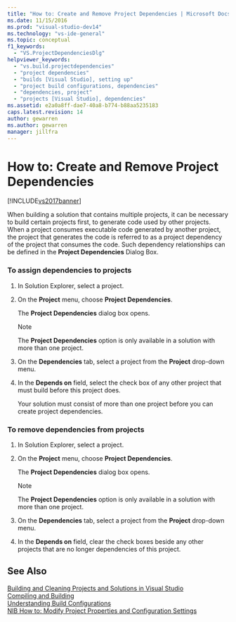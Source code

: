 ```yaml
---
title: "How to: Create and Remove Project Dependencies | Microsoft Docs"
ms.date: 11/15/2016
ms.prod: "visual-studio-dev14"
ms.technology: "vs-ide-general"
ms.topic: conceptual
f1_keywords: 
  - "VS.ProjectDependenciesDlg"
helpviewer_keywords: 
  - "vs.build.projectdependencies"
  - "project dependencies"
  - "builds [Visual Studio], setting up"
  - "project build configurations, dependencies"
  - "dependencies, project"
  - "projects [Visual Studio], dependencies"
ms.assetid: e2a0a8ff-dae7-40a8-b774-b88aa5235183
caps.latest.revision: 14
author: gewarren
ms.author: gewarren
manager: jillfra
---
```

# How to: Create and Remove Project Dependencies
[!INCLUDE[vs2017banner](../includes/vs2017banner.md)]

When building a solution that contains multiple projects, it can be necessary to build certain projects first, to generate code used by other projects. When a project consumes executable code generated by another project, the project that generates the code is referred to as a project dependency of the project that consumes the code. Such dependency relationships can be defined in the **Project Dependencies** Dialog Box.  
  
### To assign dependencies to projects  
  
1. In Solution Explorer, select a project.  
  
2. On the **Project** menu, choose **Project Dependencies**.  
  
    The **Project Dependencies** dialog box opens.  
  
   > [!NOTE]
   > The **Project Dependencies** option is only available in a solution with more than one project.  
  
3. On the **Dependencies** tab, select a project from the **Project** drop-down menu.  
  
4. In the **Depends on** field, select the check box of any other project that must build before this project does.  
  
   Your solution must consist of more than one project before you can create project dependencies.  
  
### To remove dependencies from projects  
  
1. In Solution Explorer, select a project.  
  
2. On the **Project** menu, choose **Project Dependencies**.  
  
     The **Project Dependencies** dialog box opens.  
  
    > [!NOTE]
    > The **Project Dependencies** option is only available in a solution with more than one project.  
  
3. On the **Dependencies** tab, select a project from the **Project** drop-down menu.  
  
4. In the **Depends on** field, clear the check boxes beside any other projects that are no longer dependencies of this project.  
  
## See Also  
 [Building and Cleaning Projects and Solutions in Visual Studio](../ide/building-and-cleaning-projects-and-solutions-in-visual-studio.md)   
 [Compiling and Building](../ide/compiling-and-building-in-visual-studio.md)   
 [Understanding Build Configurations](../ide/understanding-build-configurations.md)   
 [NIB How to: Modify Project Properties and Configuration Settings](http://msdn.microsoft.com/e7184bc5-2f2b-4b4f-aa9a-3ecfcbc48b67)
